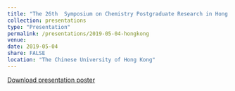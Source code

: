 ```yaml
---
title: "The 26th  Symposium on Chemistry Postgraduate Research in Hong Kong"
collection: presentations
type: "Presentation"
permalink: /presentations/2019-05-04-hongkong
venue: 
date: 2019-05-04
share: FALSE
location: "The Chinese University of Hong Kong"
---
```

<a href="/files/26CUHK_poster.pdf">Download presentation poster</a>